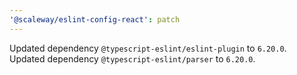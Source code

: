 ```yaml
---
'@scaleway/eslint-config-react': patch
---
```


Updated dependency `@typescript-eslint/eslint-plugin` to `6.20.0`.
Updated dependency `@typescript-eslint/parser` to `6.20.0`.

